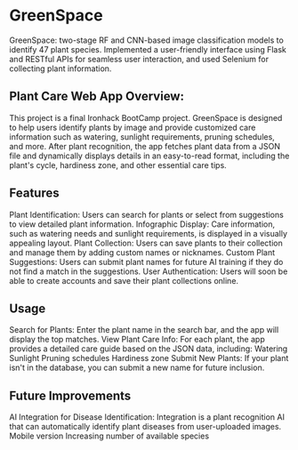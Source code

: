# GreenSpace
GreenSpace:  two-stage RF and CNN-based image classification models to identify 47 plant species. Implemented a user-friendly interface using Flask and RESTful APIs for seamless user interaction, and used Selenium for collecting plant information.

## Plant Care Web App Overview: 
This project is a final Ironhack BootCamp project. GreenSpace is designed to help users identify plants by image and provide customized care information such as watering, sunlight requirements, pruning schedules, and more. After plant recognition, the app fetches plant data from a JSON file and dynamically displays details in an easy-to-read format, including the plant's cycle, hardiness zone, and other essential care tips.

## Features
Plant Identification: Users can search for plants or select from suggestions to view detailed plant information.
Infographic Display: Care information, such as watering needs and sunlight requirements, is displayed in a visually appealing layout.
Plant Collection: Users can save plants to their collection and manage them by adding custom names or nicknames.
Custom Plant Suggestions: Users can submit plant names for future AI training if they do not find a match in the suggestions.
User Authentication: Users will soon be able to create accounts and save their plant collections online.

## Usage
Search for Plants: Enter the plant name in the search bar, and the app will display the top matches.
View Plant Care Info: For each plant, the app provides a detailed care guide based on the JSON data, including:
Watering
Sunlight
Pruning schedules
Hardiness zone
Submit New Plants: If your plant isn't in the database, you can submit a new name for future inclusion.

## Future Improvements
AI Integration for Disease Identification: Integration is a plant recognition AI that can automatically identify plant diseases from user-uploaded images.
Mobile version
Increasing number of available species
